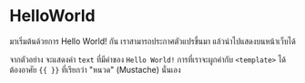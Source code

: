 # HelloWorld

มาเริ่มต้นด้วยการ Hello World! กัน
เราสามารถประกาศตัวแปรขึ้นมา แล้วนำไปแสดงบนหน้าเว็บได้

จากตัวอย่าง จะแสดงค่า `text` ที่มีค่าของ `Hello World!`
การที่เราจะผูกค่ากับ `<template>` ได้ต้องอาศัย `{{ }}` ที่เรียกว่า "หนวด" (Mustache)  นั่นเอง